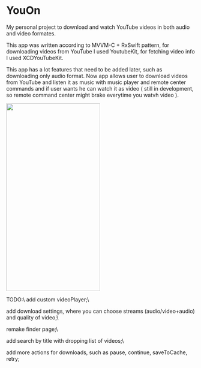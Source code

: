# YouOn
My personal project to download and watch YouTube videos in both audio and video formates. 

This app was written according to MVVM-C + RxSwift pattern, for downloading videos from YouTube I used YoutubeKit, for fetching video info I used XCDYouTubeKit.  

This app has a lot features that need to be added later, such as downloading only audio format. Now app allows user to download videos from YouTube and listen it as music with music player and remote center commands and if user wants he can watch it as video ( still in development, so remote command center might brake everytime you watvh video ).

<img src="/GithubImages/Demo.gif" width="250" height="500" >

TODO:\ 
  add custom videoPlayer;\
  
  add download settings, where you can choose streams (audio/video+audio) and quality of video;\
  
  remake finder page;\
  
  add search by title with dropping list of videos;\
  
  add more actions for downloads, such as pause, continue, saveToCache, retry;
